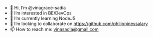 - 👋 Hi, I’m @vinagrace-sadia
- 👀 I’m interested in BE/DevOps
- 🌱 I’m currently learning NodeJS
- 💞️ I’m looking to collaborate on https://github.com/philippinessalary
- 📫 How to reach me: vinasadia@gmail.com

<!---
vinagrace-sadia/vinagrace-sadia is a ✨ special ✨ repository because its `README.md` (this file) appears on your GitHub profile.
You can click the Preview link to take a look at your changes.
--->
